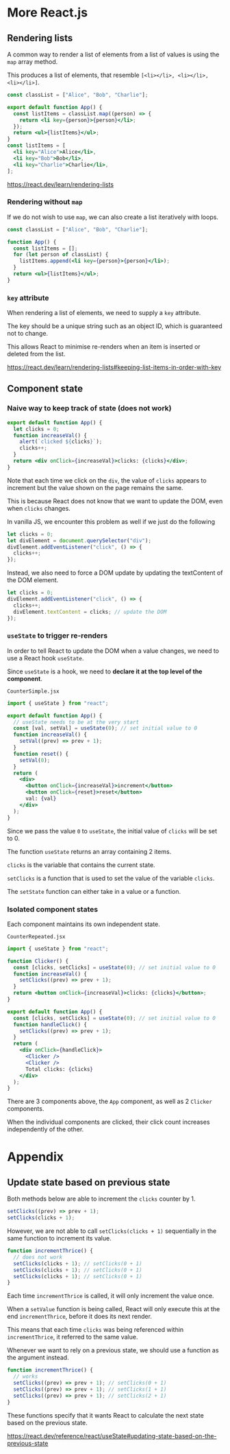 # More React.js

## Rendering lists

A common way to render a list of elements from a list of values is using the `map` array method.

This produces a list of elements, that resemble `[<li></li>, <li></li>, <li></li>]`.

```jsx
const classList = ["Alice", "Bob", "Charlie"];

export default function App() {
  const listItems = classList.map((person) => {
    return <li key={person}>{person}</li>;
  });
  return <ul>{listItems}</ul>;
}
const listItems = [
  <li key="Alice">Alice</li>,
  <li key="Bob">Bob</li>,
  <li key="Charlie">Charlie</li>,
];
```

https://react.dev/learn/rendering-lists

### Rendering without `map`

If we do not wish to use `map`, we can also create a list iteratively with loops.

```jsx
const classList = ["Alice", "Bob", "Charlie"];

function App() {
  const listItems = [];
  for (let person of classList) {
    listItems.append(<li key={person}>{person}</li>);
  }
  return <ul>{listItems}</ul>;
}
```

### `key` attribute

When rendering a list of elements, we need to supply a `key` attribute.

The key should be a unique string such as an object ID, which is guaranteed not to change.

This allows React to minimise re-renders when an item is inserted or deleted from the list.

https://react.dev/learn/rendering-lists#keeping-list-items-in-order-with-key

## Component state

### Naive way to keep track of state (does not work)

```jsx
export default function App() {
  let clicks = 0;
  function increaseVal() {
    alert(`clicked ${clicks}`);
    clicks++;
  }
  return <div onClick={increaseVal}>clicks: {clicks}</div>;
}
```

Note that each time we click on the `div`, the value of `clicks` appears to increment but the value shown on the page remains the same.

This is because React does not know that we want to update the DOM, even when `clicks` changes.

In vanilla JS, we encounter this problem as well if we just do the following

```js
let clicks = 0;
let divElement = document.querySelector("div");
divElement.addEventListener("click", () => {
  clicks++;
});
```

Instead, we also need to force a DOM update by updating the textContent of the DOM element.

```js
let clicks = 0;
divElement.addEventListener("click", () => {
  clicks++;
  divElement.textContent = clicks; // update the DOM
});
```

### `useState` to trigger re-renders

In order to tell React to update the DOM when a value changes, we need to use a React hook `useState`.

Since `useState` is a hook, we need to **declare it at the top level of the component**.

`CounterSimple.jsx`

```jsx
import { useState } from "react";

export default function App() {
  // useState needs to be at the very start
  const [val, setVal] = useState(0); // set initial value to 0
  function increaseVal() {
    setVal((prev) => prev + 1);
  }
  function reset() {
    setVal(0);
  }
  return (
    <div>
      <button onClick={increaseVal}>increment</button>
      <button onClick={reset}>reset</button>
      val: {val}
    </div>
  );
}
```

Since we pass the value `0` to `useState`, the initial value of `clicks` will be set to 0.

The function `useState` returns an array containing 2 items.

`clicks` is the variable that contains the current state.

`setClicks` is a function that is used to set the value of the variable `clicks`.

The `setState` function can either take in a value or a function.

### Isolated component states

Each component maintains its own independent state.

`CounterRepeated.jsx`

```jsx
import { useState } from "react";

function Clicker() {
  const [clicks, setClicks] = useState(0); // set initial value to 0
  function increaseVal() {
    setClicks((prev) => prev + 1);
  }
  return <button onClick={increaseVal}>clicks: {clicks}</button>;
}

export default function App() {
  const [clicks, setClicks] = useState(0); // set initial value to 0
  function handleClick() {
    setClicks((prev) => prev + 1);
  }
  return (
    <div onClick={handleClick}>
      <Clicker />
      <Clicker />
      Total clicks: {clicks}
    </div>
  );
}
```

There are 3 components above, the `App` component, as well as 2 `Clicker` components.

When the individual components are clicked, their click count increases independently of the other.

# Appendix

## Update state based on previous state

Both methods below are able to increment the `clicks` counter by 1.

```jsx
setClicks((prev) => prev + 1);
setClicks(clicks + 1);
```

However, we are not able to call `setClicks(clicks + 1)` sequentially in the same function to increment its value.

```jsx
function incrementThrice() {
  // does not work
  setClicks(clicks + 1); // setClicks(0 + 1)
  setClicks(clicks + 1); // setClicks(0 + 1)
  setClicks(clicks + 1); // setClicks(0 + 1)
}
```

Each time `incrementThrice` is called, it will only increment the value once.

When a `setValue` function is being called, React will only execute this at the end `incrementThrice`, before it does its next render.

This means that each time `clicks` was being referenced within `incrementThrice`, it referred to the same value.

Whenever we want to rely on a previous state, we should use a function as the argument instead.

```jsx
function incrementThrice() {
  // works
  setClicks((prev) => prev + 1); // setClicks(0 + 1)
  setClicks((prev) => prev + 1); // setClicks(1 + 1)
  setClicks((prev) => prev + 1); // setClicks(2 + 1)
}
```

These functions specify that it wants React to calculate the next state based on the previous state.

https://react.dev/reference/react/useState#updating-state-based-on-the-previous-state
